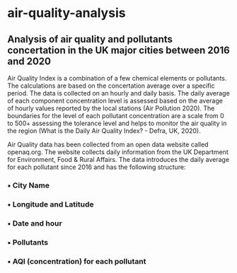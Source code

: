 # air-quality-analysis
## Analysis of air quality and pollutants concertation in the UK major cities between 2016 and 2020
Air Quality Index is a combination of a few chemical elements or pollutants. The calculations are based on the concertation average over a specific period. The data is collected on an hourly and daily basis. The daily average of each component concentration level is assessed based on the average of hourly values reported by the local stations (Air Pollution 2020).
The boundaries for the level of each pollutant concentration are a scale from 0 to 500+ assessing the tolerance level and helps to monitor the air quality in the region (What is the Daily Air Quality Index? - Defra, UK, 2020).

Air Quality data has been collected from an open data website called openaq.org. The website collects daily information from the UK Department for Environment, Food & Rural Affairs. The data introduces the daily average for each pollutant since 2016 and has the following structure:
### • City Name
### • Longitude and Latitude
### • Date and hour
### • Pollutants
### • AQI (concentration) for each pollutant

